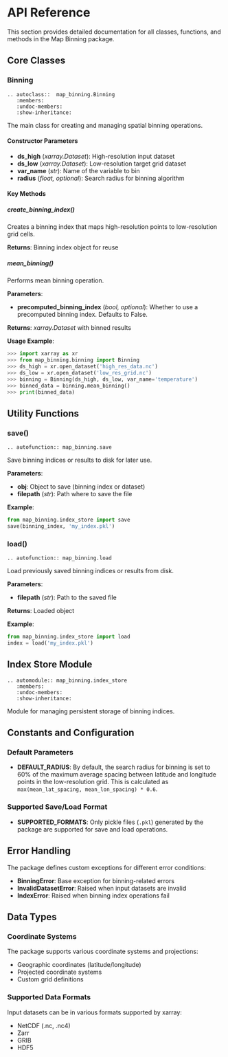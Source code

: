 # API Reference

This section provides detailed documentation for all classes, functions, and methods in the Map Binning package.

## Core Classes

### Binning

```{eval-rst}
.. autoclass::  map_binning.Binning
   :members:
   :undoc-members:
   :show-inheritance:

```


The main class for creating and managing spatial binning operations.

#### Constructor Parameters

- **ds_high** (*xarray.Dataset*): High-resolution input dataset
- **ds_low** (*xarray.Dataset*): Low-resolution target grid dataset  
- **var_name** (*str*): Name of the variable to bin
- **radius** (*float, optional*): Search radius for binning algorithm

#### Key Methods

##### create_binning_index()
Creates a binning index that maps high-resolution points to low-resolution grid cells.

**Returns**: Binning index object for reuse

##### mean_binning()
Performs mean binning operation.

**Parameters**:
- **precomputed_binning_index** (*bool, optional*): Whether to use a precomputed binning index. Defaults to False.

**Returns**: *xarray.Dataset* with binned results

**Usage Example**:
```python
>>> import xarray as xr
>>> from map_binning.binning import Binning
>>> ds_high = xr.open_dataset('high_res_data.nc')
>>> ds_low = xr.open_dataset('low_res_grid.nc')
>>> binning = Binning(ds_high, ds_low, var_name='temperature')
>>> binned_data = binning.mean_binning()
>>> print(binned_data)
```

## Utility Functions

### save()

```{eval-rst}
.. autofunction:: map_binning.save
```

Save binning indices or results to disk for later use.

**Parameters**:
- **obj**: Object to save (binning index or dataset)
- **filepath** (*str*): Path where to save the file

**Example**:
```python
from map_binning.index_store import save
save(binning_index, 'my_index.pkl')
```

### load()

```{eval-rst}
.. autofunction:: map_binning.load
```

Load previously saved binning indices or results from disk.

**Parameters**:
- **filepath** (*str*): Path to the saved file

**Returns**: Loaded object

**Example**:
```python
from map_binning.index_store import load
index = load('my_index.pkl')
```

## Index Store Module

```{eval-rst}
.. automodule:: map_binning.index_store
   :members:
   :undoc-members:
   :show-inheritance:
```

Module for managing persistent storage of binning indices.

## Constants and Configuration

### Default Parameters

- **DEFAULT_RADIUS**: By default, the search radius for binning is set to 60% of the maximum average spacing between latitude and longitude points in the low-resolution grid. This is calculated as `max(mean_lat_spacing, mean_lon_spacing) * 0.6`.

### Supported Save/Load Format

- **SUPPORTED_FORMATS**: Only pickle files (`.pkl`) generated by the package are supported for save and load operations.

## Error Handling

The package defines custom exceptions for different error conditions:

- **BinningError**: Base exception for binning-related errors
- **InvalidDatasetError**: Raised when input datasets are invalid
- **IndexError**: Raised when binning index operations fail

## Data Types

### Coordinate Systems

The package supports various coordinate systems and projections:

- Geographic coordinates (latitude/longitude)
- Projected coordinate systems
- Custom grid definitions

### Supported Data Formats

Input datasets can be in various formats supported by xarray:
- NetCDF (.nc, .nc4)
- Zarr
- GRIB
- HDF5